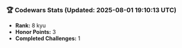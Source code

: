 ### 🏆 Codewars Stats (Updated: 2025-08-01 19:10:13 UTC)

- **Rank:** 8 kyu
- **Honor Points:** 3
- **Completed Challenges:** 1
